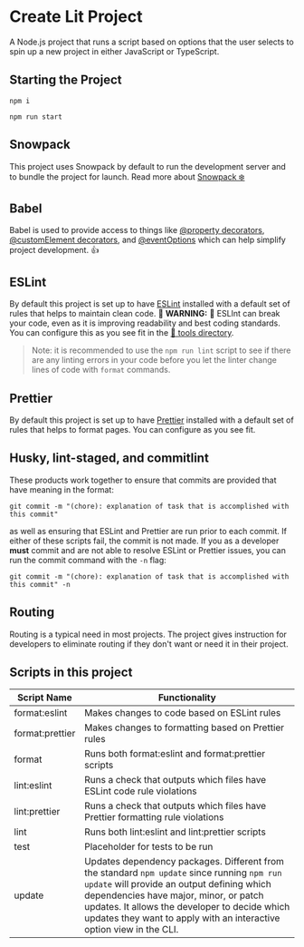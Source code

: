 # Create Lit Project

A Node.js project that runs a script based on options that the user selects to spin up a new project in either JavaScript or TypeScript.

## Starting the Project

`npm i`

`npm run start`

## Snowpack

This project uses Snowpack by default to run the development server and to bundle the project for launch. Read more about [Snowpack ❄️](https://www.snowpack.dev/)

## Babel

Babel is used to provide access to things like [@property decorators](https://lit-element.polymer-project.org/api/modules/_lit_element_.html#property), [@customElement decorators](https://lit-element.polymer-project.org/api/modules/_lit_element_.html#customelement), and [@eventOptions](https://lit-element.polymer-project.org/api/modules/_lit_element_.html#eventoptions) which can help simplify project development. 👍

## ESLint
By default this project is set up to have [ESLint](https://eslint.org/) installed with a default set of rules that helps to maintain clean code. 🔴 **WARNING:** 🔴 ESLInt can break your code, even as it is improving readability and best coding standards. You can configure this as you see fit in the [🧰 tools directory](tools/.eslintrc.js).

>Note: it is recommended to use the `npm run lint` script to see if there are any linting errors in your code before you let the linter change lines of code with `format` commands.

## Prettier
By default this project is set up to have [Prettier](https://prettier.io/) installed with a default set of rules that helps to format pages. You can configure as you see fit.

## Husky, lint-staged, and commitlint
These products work together to ensure that commits are provided that have meaning in the format:
```
git commit -m "(chore): explanation of task that is accomplished with this commit"
``` 
as well as ensuring that ESLint and Prettier are run prior to each commit. If either of these scripts fail, the commit is not made. If you as a developer **must** commit and are not able to resolve ESLint or Prettier issues, you can run the commit command with the `-n` flag:
```
git commit -m "(chore): explanation of task that is accomplished with this commit" -n
```

## Routing
Routing is a typical need in most projects. The project gives instruction for developers to eliminate routing if they don't want or need it in their project.

## Scripts in this project

| Script Name     | Functionality |
|-----------------|---------------|
| format:eslint   | Makes changes to code based on ESLint rules |
| format:prettier | Makes changes to formatting based on Prettier rules |
| format          | Runs both format:eslint and format:prettier scripts |
| lint:eslint     | Runs a check that outputs which files have ESLint code rule violations |
| lint:prettier   | Runs a check that outputs which files have Prettier formatting rule violations |
| lint            | Runs both lint:eslint and lint:prettier scripts |
| test            | Placeholder for tests to be run |
| update          | Updates dependency packages. Different from the standard `npm update` since running `npm run update` will provide an output defining which dependencies have major, minor, or patch updates. It allows the developer to decide which updates they want to apply with an interactive option view in the CLI. |
